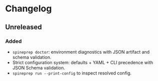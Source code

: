 # Changelog

## Unreleased

### Added

* `spineprep doctor`: environment diagnostics with JSON artifact and schema validation.
* Strict configuration system: defaults + YAML + CLI precedence with JSON Schema validation.
* `spineprep run --print-config` to inspect resolved config.
